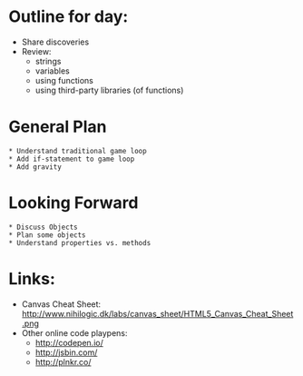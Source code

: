 Outline for day:
=======
* Share discoveries
* Review:
	* strings
	* variables
	* using functions
	* using third-party libraries (of functions)

General Plan
============
	* Understand traditional game loop
	* Add if-statement to game loop
	* Add gravity

Looking Forward
===============
	* Discuss Objects
	* Plan some objects
	* Understand properties vs. methods

Links:
=====
* Canvas Cheat Sheet: http://www.nihilogic.dk/labs/canvas_sheet/HTML5_Canvas_Cheat_Sheet.png
* Other online code playpens:
	* http://codepen.io/
	* http://jsbin.com/
	* http://plnkr.co/